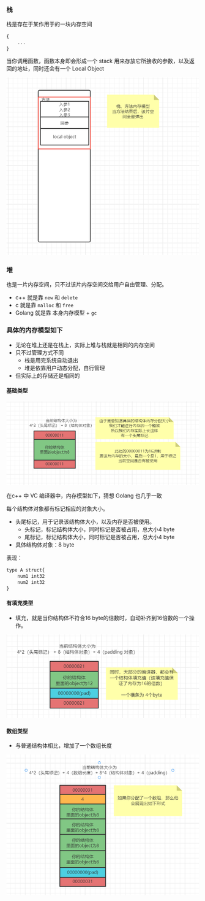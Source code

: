 ### 栈

栈是存在于某作用于的一块内存空间

```golang
{
    ...
}
```

当你调用函数，函数本身即会形成一个 stack 用来存放它所接收的参数，以及返回的地址，同时还会有一个 Local Object

![image-20220101124401668](内存模型.assets/image-20220101124401668.png)



### 堆

也是一片内存空间，只不过该片内存空间交给用户自由管理、分配。

- c++ 就是靠 `new` 和 `delete`
- c 就是靠 `malloc` 和 `free`
- Golang 就是靠 本身内存模型 + `gc`

### 具体的内存模型如下

- 无论在堆上还是在栈上，实际上堆与栈就是相同的内存空间
- 只不过管理方式不同
  - 栈是用完系统自动退出
  - 堆是依靠用户动态分配，自行管理
- 但实际上的存储还是相同的



#### 基础类型

![image-20220101124540561](内存模型.assets/image-20220101124540561.png)

在c++ 中 VC 编译器中，内存模型如下，猜想 Golang 也几乎一致

每个结构体对象都有标记相应的对象大小。

- 头尾标记，用于记录该结构体大小，以及内存是否被使用。
  - 头标记，标记结构体大小，同时标记是否被占用，总大小4 byte
  - 尾标记，标记结构体大小，同时标记是否被占用，总大小4 byte
- 具体结构体对象：8 byte

表现：

```golang
type A struct{
    num1 int32
    num2 int32
}
```

#### 有填充类型

- 填充，就是当你结构体不符合16 byte的倍数时，自动补齐到16倍数的一个操作。

![image-20220101125152709](内存模型.assets/image-20220101125152709.png)

#### 数组类型

- 与普通结构体相比，增加了一个数组长度

![image-20220101125205282](内存模型.assets/image-20220101125205282.png)